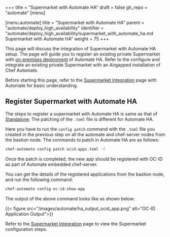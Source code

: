 +++
title = "Supermarket with Automate HA"
draft = false
gh_repo = "automate"
[menu]

  [menu.automate]
    title = "Supermarket with Automate HA"
    parent = "automate/deploy_high_availability"
    identifier = "automate/deploy_high_availability/supermarket_with_automate_ha.md Supermarket with Automate HA"
    weight = 75
+++

This page will discuss the integration of Supermarket with Automate HA setup. The page will guide you to register an existing private Supermarket with [on-premises deployment](/automate/ha_onprim_deployment_procedure/) of Automate HA. Refer to the  configure and integrate an existing private Supermarket with an Airgapped installation of Chef Automate.

Before starting this page, refer to the [Supermarket Integration](/automate/supermarket_integration_with_automate/) page with Automate for basic understanding.

## Register Supermarket with Automate HA

The steps to register a supermarket with Automate HA is same as that of [Standalone](/automate/supermarket_integration_with_automate/#register-supermarket-with-automate-embedded-chef-identity). The patching of the `.toml` file is different for Automate HA.

Here you have to run the `config patch` command with the `.toml` file you created in the previous step on all the automate and chef-server nodes from the bastion node. The commands to patch in Automate HA are as follows:

```bash
chef-automate config patch ocid-apps.toml -f
```

Once the patch is completed, the new app should be registered with OC-ID as part of Automate embedded chef-server.

You can get the details of the registered applications from the bastion node, and run the following command:

```bash
chef-automate config oc-id-show-app
```

The output of the above command looks like as shown below:

{{< figure src="/images/automate/ha_output_ocid_app.png" alt="OC-ID Application Output">}}

Refer to the [Supermarket Integration](/automate/supermarket_integration_with_automate/#supermarket-configuration) page to view the Supermarket configuration steps.
